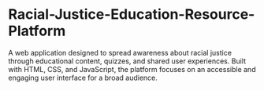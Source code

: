 # Racial-Justice-Education-Resource-Platform
A web application designed to spread awareness about racial justice through educational content, quizzes, and shared user experiences. Built with HTML, CSS, and JavaScript, the platform focuses on an accessible and engaging user interface for a broad audience.
